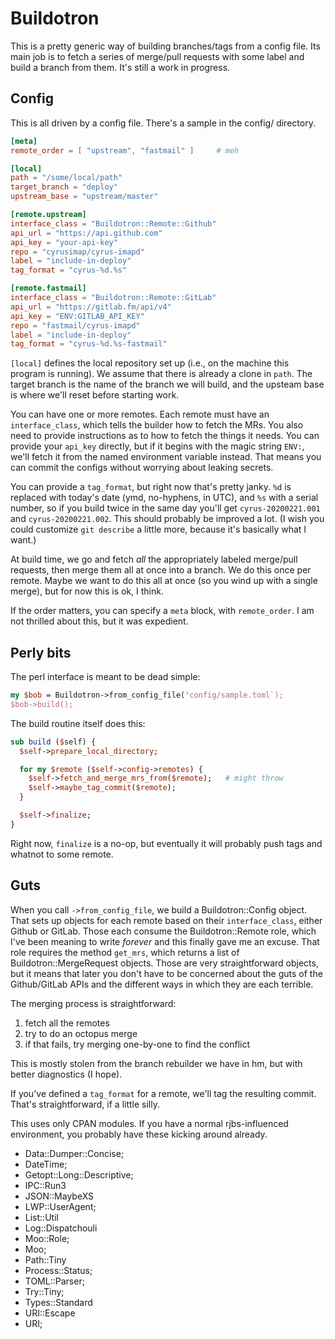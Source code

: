 # Buildotron

This is a pretty generic way of building branches/tags from a config file. Its
main job is to fetch a series of merge/pull requests with some label and build
a branch from them. It's still a work in progress.

## Config

This is all driven by a config file. There's a sample in the config/
directory.

```toml
[meta]
remote_order = [ "upstream", "fastmail" ]     # meh

[local]
path = "/some/local/path"
target_branch = "deploy"
upstream_base = "upstream/master"

[remote.upstream]
interface_class = "Buildotron::Remote::Github"
api_url = "https://api.github.com"
api_key = "your-api-key"
repo = "cyrusimap/cyrus-imapd"
label = "include-in-deploy"
tag_format = "cyrus-%d.%s"

[remote.fastmail]
interface_class = "Buildotron::Remote::GitLab"
api_url = "https://gitlab.fm/api/v4"
api_key = "ENV:GITLAB_API_KEY"
repo = "fastmail/cyrus-imapd"
label = "include-in-deploy"
tag_format = "cyrus-%d.%s-fastmail"
```

`[local]` defines the local repository set up (i.e., on the machine this
program is running). We assume that there is already a clone in `path`. The
target branch is the name of the branch we will build, and the upsteam base is
where we'll reset before starting work.

You can have one or more remotes. Each remote must have an `interface_class`,
which tells the builder how to fetch the MRs. You also need to provide
instructions as to how to fetch the things it needs. You can provide your
`api_key` directly, but if it begins with the magic string `ENV:`, we'll fetch
it from the named environment variable instead. That means you can commit the
configs without worrying about leaking secrets.

You can provide a `tag_format`, but right now that's pretty janky. `%d` is
replaced with today's date (ymd, no-hyphens, in UTC), and `%s` with a serial
number, so if you build twice in the same day you'll get `cyrus-20200221.001`
and `cyrus-20200221.002`. This should probably be improved a lot.
(I wish you could customize `git describe` a little more, because it's
basically what I want.)

At build time, we go and fetch _all_ the appropriately labeled merge/pull
requests, then merge them all at once into a branch.   We do this
once per remote. Maybe we want to do this all at once (so you wind up with a
single merge), but for now this is ok, I think.

If the order matters, you can specify a `meta` block, with `remote_order`.
I am not thrilled about this, but it was expedient.

## Perly bits

The perl interface is meant to be dead simple:

```perl
my $bob = Buildotron->from_config_file('config/sample.toml`);
$bob->build();
```

The build routine itself does this:

```perl
sub build ($self) {
  $self->prepare_local_directory;

  for my $remote ($self->config->remotes) {
    $self->fetch_and_merge_mrs_from($remote);   # might throw
    $self->maybe_tag_commit($remote);
  }

  $self->finalize;
}
```

Right now, `finalize` is a no-op, but eventually it will probably push tags
and whatnot to some remote.


## Guts

When you call `->from_config_file`, we build a Buildotron::Config object.
That sets up objects for each remote based on their `interface_class`, either
Github or GitLab. Those each consume the Buildotron::Remote role, which I've
been meaning to write _forever_ and this finally gave me an excuse. That role
requires the method `get_mrs`, which returns a list of
Buildotron::MergeRequest objects. Those are very straightforward objects, but
it means that later you don't have to be concerned about the guts of the
Github/GitLab APIs and the different ways in which they are each terrible.

The merging process is straightforward:

1. fetch all the remotes
2. try to do an octopus merge
3. if that fails, try merging one-by-one to find the conflict

This is mostly stolen from the branch rebuilder we have in hm, but with better
diagnostics (I hope).

If you've defined a `tag_format` for a remote, we'll tag the resulting commit.
That's straightforward, if a little silly.

This uses only CPAN modules. If you have a normal rjbs-influenced environment,
you probably have these kicking around already.

- Data::Dumper::Concise;
- DateTime;
- Getopt::Long::Descriptive;
- IPC::Run3
- JSON::MaybeXS
- LWP::UserAgent;
- List::Util
- Log::Dispatchouli
- Moo::Role;
- Moo;
- Path::Tiny
- Process::Status;
- TOML::Parser;
- Try::Tiny;
- Types::Standard
- URI::Escape
- URI;

